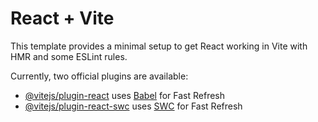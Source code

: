 # React + Vite

This template provides a minimal setup to get React working in Vite with HMR and some ESLint rules.

Currently, two official plugins are available:

- [@vitejs/plugin-react](https://github.com/vitejs/vite-plugin-react/blob/main/packages/plugin-react/README.md) uses [Babel](https://babeljs.io/) for Fast Refresh
- [@vitejs/plugin-react-swc](https://github.com/vitejs/vite-plugin-react-swc) uses [SWC](https://swc.rs/) for Fast Refresh

<!--
  Features
  Pricing
  Resources

  Login
  Sign Up

  More than just shorter links

  Build your brand’s recognition and get detailed insights
  on how your links are performing.

  Get Started

  Shorten a link here...

  Shorten It!

  Advanced Statistics

  Track how your links are performing across the web with our
  advanced statistics dashboard.

  Brand Recognition

  Boost your brand recognition with each click. Generic links don’t
  mean a thing. Branded links help instil confidence in your content.

  Detailed Records

  Gain insights into who is clicking your links. Knowing when and where
  people engage with your content helps inform better decisions.

  Fully Customizable

  Improve brand awareness and content discoverability through customizable
  links, supercharging audience engagement.

  Boost your links today

  Get Started

  Features

  Link Shortening
  Branded Links
  Analytics

  Resources

  Blog
  Developers
  Support

  Company

  About
  Our Team
  Careers
  Contact
 -->
